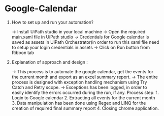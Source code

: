 # Google-Calendar
1. How to set up and run your automation?

	-> Install UiPath studio in your local machine
	-> Open the required main.xaml file in UiPath studio
	-> Credentials for Google calendar is saved as assets in UiPath Orchestrator(in order to run this xaml file need to setup your login 	   credentials in assets
	-> Click on Run button from Ribbon tab

2. Explanation of approach and design :
	
	-> This process is to automate the google calendar, get the events for the current month and export as an excel summary report.
	-> The entire process is designed with exception handling mechanism using Try Catch and Retry scope.
	-> Exceptions has been logged, in order to easily identify the errors occurred during the run, if any.
	Process step:
		1. Login to Google calendar
		2. Extracting all events for the current month
		3. Data manipulation has been done using Regex and LINQ for the creation of required final summary report
		4. Closing chrome application.		
